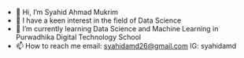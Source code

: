 - 👋 Hi, I’m Syahid Ahmad Mukrim 
- 👀 I have a keen interest in the field of Data Science
- 🌱 I’m currently learning Data Science and Machine Learning in Purwadhika Digital Technology School
- 📫 How to reach me
  email: syahidamd26@gmail.com
  IG: syahidamd
  

<!---
syahidamd26/syahidamd26 is a ✨ special ✨ repository because its `README.md` (this file) appears on your GitHub profile.
You can click the Preview link to take a look at your changes.
--->
